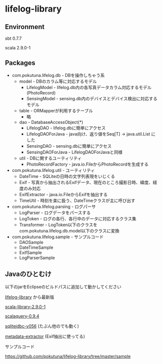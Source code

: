 # lifelog-library

## Environment

sbt 0.7.7

scala 2.9.0-1


## Packages

* com.pokutuna.lifelog.db - DBを操作しちゃう系
    * model - DBのカラム等に対応するモデル
        * LifelogModel - lifelog.db内の各写真データカラム対応するモデル(PhotoRecord)
        * SensingModel - sensing.db内のデバイスとデバイス検出に対応するモデル
    * table - ORMapperが利用するテーブル
        * 略
    * dao - DatabaseAccessObject(*)
        * LifelogDAO - lifelog.dbに簡単にアクセス
        * LifelogDAOForJava - java向け、返り値をSeq[T] -> java.util.List<T> にした
        * SensingDAO - sensing.dbに簡単にアクセス
        * SensingDAOForJava - LifelogDAOForJavaと同様
    * util - DBに関するユーティリティ
        * PhotoRecordFactory - java.io.FileからPhotoRecordを生成する
* com.pokutuna.lifelog.util - ユーティリティ
    * DateTime - SQLiteの日時の文字列表現をいじくる
    * Exif - 写真から抽出されるExifデータ、現在のところ撮影日時、緯度、経度のみ対応
    * ExifExtractor - java.io.FileからExifを抽出する
    * TimeUtil - 時刻を楽に扱う、DateTimeクラスが主に呼び出す
* com.pokutuna.lifelog.parsing - ログパーサ
    * LogParser - ログデータをパースする
    * LogToken - ログの各行、各行中のデータに対応するクラス集
    * Transformer - LogToken以下のクラスをcom.pokutuna.lifelog.db.model以下のクラスに変換
* com.pokutuna.lifelog.sample - サンプルコード
    * DAOSample
    * DateTimeSample
    * ExifSample
    * LogParserSample


## Javaのひとむけ

以下のjarをEclipseのビルドパスに追加して動かしてください

[lifelog-library](https://github.com/pokutuna/lifelog-library/downloads/) から最新版

[scala-library-2.9.0-1](http://scala-tools.org/repo-releases/org/scala-lang/scala-library/2.9.0-1/scala-library-2.9.0-1.jar)

[scalaquery-0.9.4](http://scala-tools.org/repo-releases/org/scalaquery/scalaquery_2.9.0/0.9.4/scalaquery_2.9.0-0.9.4.jar)

[sqlitejdbc-v056](http://files.zentus.com/sqlitejdbc/sqlitejdbc-v056.jar)
(たぶん他のでも動く)

[metadata-extractor](http://code.google.com/p/metadata-extractor/downloads/detail?name=metadata-extractor-2.5.0-RC2.zip)
(Exif抽出に使ってる)


サンプルコード

https://github.com/pokutuna/lifelog-library/tree/master/sample


